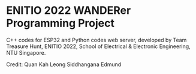 # ENITIO 2022 WANDERer Programming Project

C++ codes for ESP32 and Python codes web server, developed by Team Treasure Hunt, ENITIO 2022, School of Electrical & Electronic Engineering, NTU Singapore.

Credit:
Quan
Kah Leong
Siddhangana
Edmund
